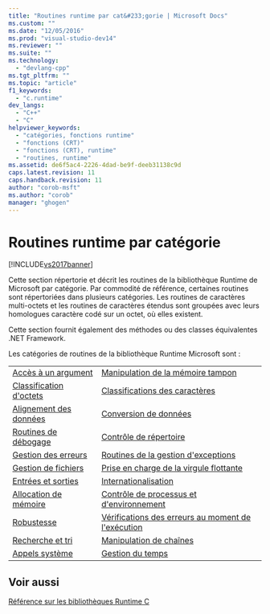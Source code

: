 ```yaml
---
title: "Routines runtime par cat&#233;gorie | Microsoft Docs"
ms.custom: ""
ms.date: "12/05/2016"
ms.prod: "visual-studio-dev14"
ms.reviewer: ""
ms.suite: ""
ms.technology: 
  - "devlang-cpp"
ms.tgt_pltfrm: ""
ms.topic: "article"
f1_keywords: 
  - "c.runtime"
dev_langs: 
  - "C++"
  - "C"
helpviewer_keywords: 
  - "catégories, fonctions runtime"
  - "fonctions (CRT)"
  - "fonctions (CRT), runtime"
  - "routines, runtime"
ms.assetid: de6f5ac4-2226-4dad-be9f-deeb31138c9d
caps.latest.revision: 11
caps.handback.revision: 11
author: "corob-msft"
ms.author: "corob"
manager: "ghogen"
---
```

# Routines runtime par cat&#233;gorie
[!INCLUDE[vs2017banner](../assembler/inline/includes/vs2017banner.md)]

Cette section répertorie et décrit les routines de la bibliothèque Runtime de Microsoft par catégorie.  Par commodité de référence, certaines routines sont répertoriées dans plusieurs catégories.  Les routines de caractères multi\-octets et les routines de caractères étendus sont groupées avec leurs homologues caractère codé sur un octet, où elles existent.  
  
 Cette section fournit également des méthodes ou des classes équivalentes .NET Framework.  
  
 Les catégories de routines de la bibliothèque Runtime Microsoft sont :  
  
|||  
|-|-|  
|[Accès à un argument](../c-runtime-library/argument-access.md)|[Manipulation de la mémoire tampon](../c-runtime-library/buffer-manipulation.md)|  
|[Classification d'octets](../c-runtime-library/byte-classification.md)|[Classifications des caractères](../c-runtime-library/character-classification.md)|  
|[Alignement des données](../c-runtime-library/data-alignment.md)|[Conversion de données](../c-runtime-library/data-conversion.md)|  
|[Routines de débogage](../c-runtime-library/debug-routines.md)|[Contrôle de répertoire](../c-runtime-library/directory-control.md)|  
|[Gestion des erreurs](../c-runtime-library/error-handling-crt.md)|[Routines de la gestion d'exceptions](../c-runtime-library/exception-handling-routines.md)|  
|[Gestion de fichiers](../c-runtime-library/file-handling.md)|[Prise en charge de la virgule flottante](../c-runtime-library/floating-point-support.md)|  
|[Entrées et sorties](../c-runtime-library/input-and-output.md)|[Internationalisation](../c-runtime-library/internationalization.md)|  
|[Allocation de mémoire](../c-runtime-library/memory-allocation.md)|[Contrôle de processus et d'environnement](../c-runtime-library/process-and-environment-control.md)|  
|[Robustesse](../c-runtime-library/robustness.md)|[Vérifications des erreurs au moment de l'exécution](../c-runtime-library/run-time-error-checking.md)|  
|[Recherche et tri](../c-runtime-library/searching-and-sorting.md)|[Manipulation de chaînes](../c-runtime-library/string-manipulation-crt.md)|  
|[Appels système](../c-runtime-library/system-calls.md)|[Gestion du temps](../c-runtime-library/time-management.md)|  
  
## Voir aussi  
 [Référence sur les bibliothèques Runtime C](../c-runtime-library/c-run-time-library-reference.md)